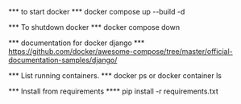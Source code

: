 *** to start docker ***
docker compose up --build -d

*** To shutdown docker ***
docker compose down

*** documentation for docker django ***
https://github.com/docker/awesome-compose/tree/master/official-documentation-samples/django/

*** List running containers. ***
docker ps
or
docker container ls

*** Install from requirements ****
pip install -r requirements.txt


